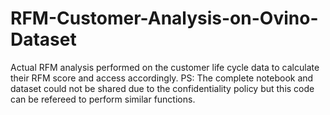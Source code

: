 # RFM-Customer-Analysis-on-Ovino-Dataset
Actual RFM analysis performed on the customer life cycle data to calculate their RFM score and access accordingly.
PS: The complete notebook and dataset could not be shared due to the confidentiality policy but this code can be refereed to perform similar functions.
